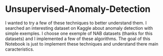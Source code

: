# Unsupervised-Anomaly-Detection
I wanted to try a few of these techniques to better understand them. I searched an interesting dataset on Kaggle about anomaly detection with simple exemples. I choose one exemple of NAB datasets (thanks for this datasets) and I implemented a few of these algorithms. The goal of this Notebook is just to implement these techniques and understand there main caracteristics.  

